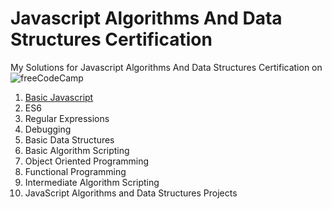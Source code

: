 # Javascript Algorithms And Data Structures Certification

My Solutions for Javascript Algorithms And Data Structures Certification on ![freeCodeCamp](https://freecodecamp.org/)

1. [Basic Javascript](https://github.com/kartikeytripathi/Javascript-Algorithms-And-Data-Structures-Certification/tree/master/Basic%20JavaScript#introduction-to-javascript)
2. ES6
3. Regular Expressions
4. Debugging
5. Basic Data Structures
6. Basic Algorithm Scripting
7. Object Oriented Programming
8. Functional Programming
9. Intermediate Algorithm Scripting
10. JavaScript Algorithms and Data Structures Projects
